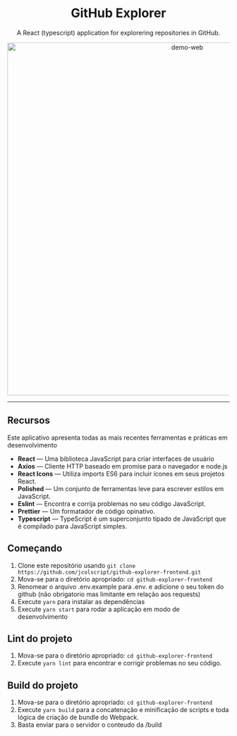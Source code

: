 <h1 align="center">
<br>
GitHub Explorer
</h1>

<p align="center">A React (typescript) application for explorering repositories in GitHub.</p>

<div>
  <p align="center">
    <img src="https://imgur.com/i0Vusnb.gif" alt="demo-web" width="800">
  <p align="center">
</div>

<hr />

## Recursos

Este aplicativo apresenta todas as mais recentes ferramentas e práticas em desenvolvimento

- **React** — Uma biblioteca JavaScript para criar interfaces de usuário
- **Axios** — Cliente HTTP baseado em promise para o navegador e node.js
- **React Icons** — Utiliza imports ES6 para incluir ícones em seus projetos React.
- **Polished** —
  Um conjunto de ferramentas leve para escrever estilos em JavaScript.
- **Eslint** — Encontra e corrija problemas no seu código JavaScript.
- **Prettier** — Um formatador de código opinativo.
- **Typescript** —
  TypeScript é um superconjunto tipado de JavaScript que é compilado para JavaScript simples.

## Começando

1. Clone este repositório usando `git clone https://github.com/jcolscript/github-explorer-frontend.git`
2. Mova-se para o diretório apropriado: `cd github-explorer-frontend` <br />
3. Renomear o arquivo .env.example para .env. e adicione o seu token do github (não obrigatorio mas limitante em relação aos requests) <br />
4. Execute `yarn` para instalar as dependências <br />
5. Execute `yarn start` para rodar a aplicação em modo de desenvolvimento

## Lint do projeto

1. Mova-se para o diretório apropriado: `cd github-explorer-frontend` <br />
2. Execute `yarn lint` para encontrar e corrigir problemas no seu código.

## Build do projeto

1. Mova-se para o diretório apropriado: `cd github-explorer-frontend` <br />
2. Execute `yarn build` para a concatenação e minificação de scripts e toda lógica de criação de bundle do Webpack.
3. Basta enviar para o servidor o conteudo da /build
